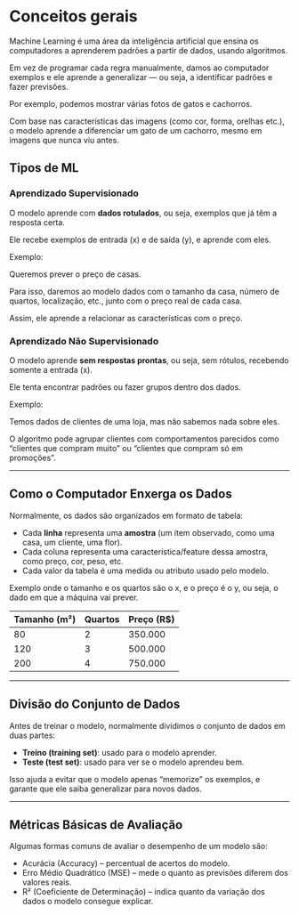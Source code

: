 # Conceitos gerais

Machine Learning  é uma área da inteligência artificial que ensina os computadores a aprenderem padrões a partir de dados, usando algoritmos.

Em vez de programar cada regra manualmente, damos ao computador exemplos e ele aprende a generalizar — ou seja, a identificar padrões e fazer previsões.

Por exemplo, podemos mostrar várias fotos de gatos e cachorros.

Com base nas características das imagens (como cor, forma, orelhas etc.), o modelo aprende a diferenciar um gato de um cachorro, mesmo em imagens que nunca viu antes.

## Tipos de ML

### Aprendizado Supervisionado

O modelo aprende com **dados rotulados**, ou seja, exemplos que já têm a resposta certa.

Ele recebe exemplos de entrada (x) e de saída (y), e aprende com eles.

Exemplo:

Queremos prever o preço de casas.

Para isso, daremos ao modelo dados com o tamanho da casa, número de quartos, localização, etc., junto com o preço real de cada casa.

Assim, ele aprende a relacionar as características com o preço.

### Aprendizado Não Supervisionado

O modelo aprende **sem respostas prontas**, ou seja, sem rótulos, recebendo somente a entrada (x).

Ele tenta encontrar padrões ou fazer grupos dentro dos dados.

Exemplo:

Temos dados de clientes de uma loja, mas não sabemos nada sobre eles.

O algoritmo pode agrupar clientes com comportamentos parecidos como “clientes que compram muito” ou “clientes que compram só em promoções”.

---

## Como o Computador Enxerga os Dados

Normalmente, os dados são organizados em formato de tabela:

- Cada **linha** representa uma **amostra** (um item observado, como uma casa, um cliente, uma flor).
- Cada coluna representa uma característica/feature dessa amostra, como preço, cor, peso, etc.
- Cada valor da tabela é uma medida ou atributo usado pelo modelo.

Exemplo onde o tamanho e os quartos são o x, e o preço é o y, ou seja, o dado em que a máquina vai prever.

| Tamanho (m²) | Quartos | Preço (R$) |
| --- | --- | --- |
| 80 | 2 | 350.000 |
| 120 | 3 | 500.000 |
| 200 | 4 | 750.000 |

---

## Divisão do Conjunto de Dados

Antes de treinar o modelo, normalmente dividimos o conjunto de dados em duas partes:

- **Treino (training set)**: usado para o modelo aprender.
- **Teste (test set)**: usado para ver se o modelo aprendeu bem.

Isso ajuda a evitar que o modelo apenas “memorize” os exemplos, e garante que ele saiba generalizar para novos dados.

---

## Métricas Básicas de Avaliação

Algumas formas comuns de avaliar o desempenho de um modelo são:

- Acurácia (Accuracy) – percentual de acertos do modelo.
- Erro Médio Quadrático (MSE) – mede o quanto as previsões diferem dos valores reais.
- R² (Coeficiente de Determinação) – indica quanto da variação dos dados o modelo consegue explicar.
